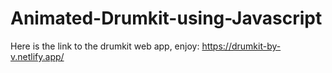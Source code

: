 # Animated-Drumkit-using-Javascript
Here is the link to the drumkit web app, enjoy:
https://drumkit-by-v.netlify.app/
